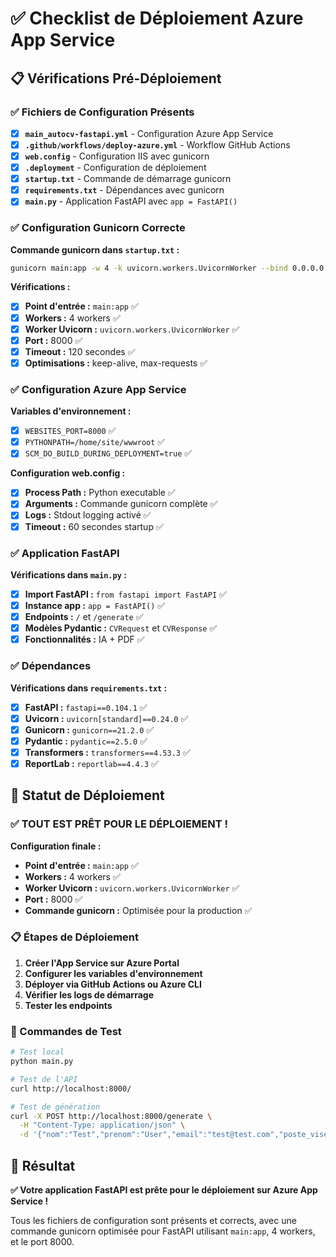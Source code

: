 # ✅ Checklist de Déploiement Azure App Service

## 📋 Vérifications Pré-Déploiement

### ✅ Fichiers de Configuration Présents

- [x] **`main_autocv-fastapi.yml`** - Configuration Azure App Service
- [x] **`.github/workflows/deploy-azure.yml`** - Workflow GitHub Actions
- [x] **`web.config`** - Configuration IIS avec gunicorn
- [x] **`.deployment`** - Configuration de déploiement
- [x] **`startup.txt`** - Commande de démarrage gunicorn
- [x] **`requirements.txt`** - Dépendances avec gunicorn
- [x] **`main.py`** - Application FastAPI avec `app = FastAPI()`

### ✅ Configuration Gunicorn Correcte

**Commande gunicorn dans `startup.txt` :**
```bash
gunicorn main:app -w 4 -k uvicorn.workers.UvicornWorker --bind 0.0.0.0:8000 --timeout 120 --keep-alive 5 --max-requests 1000 --max-requests-jitter 100
```

**Vérifications :**
- [x] **Point d'entrée :** `main:app` ✅
- [x] **Workers :** 4 workers ✅
- [x] **Worker Uvicorn :** `uvicorn.workers.UvicornWorker` ✅
- [x] **Port :** 8000 ✅
- [x] **Timeout :** 120 secondes ✅
- [x] **Optimisations :** keep-alive, max-requests ✅

### ✅ Configuration Azure App Service

**Variables d'environnement :**
- [x] `WEBSITES_PORT=8000` ✅
- [x] `PYTHONPATH=/home/site/wwwroot` ✅
- [x] `SCM_DO_BUILD_DURING_DEPLOYMENT=true` ✅

**Configuration web.config :**
- [x] **Process Path :** Python executable ✅
- [x] **Arguments :** Commande gunicorn complète ✅
- [x] **Logs :** Stdout logging activé ✅
- [x] **Timeout :** 60 secondes startup ✅

### ✅ Application FastAPI

**Vérifications dans `main.py` :**
- [x] **Import FastAPI :** `from fastapi import FastAPI` ✅
- [x] **Instance app :** `app = FastAPI()` ✅
- [x] **Endpoints :** `/` et `/generate` ✅
- [x] **Modèles Pydantic :** `CVRequest` et `CVResponse` ✅
- [x] **Fonctionnalités :** IA + PDF ✅

### ✅ Dépendances

**Vérifications dans `requirements.txt` :**
- [x] **FastAPI :** `fastapi==0.104.1` ✅
- [x] **Uvicorn :** `uvicorn[standard]==0.24.0` ✅
- [x] **Gunicorn :** `gunicorn==21.2.0` ✅
- [x] **Pydantic :** `pydantic==2.5.0` ✅
- [x] **Transformers :** `transformers==4.53.3` ✅
- [x] **ReportLab :** `reportlab==4.4.3` ✅

## 🚀 Statut de Déploiement

### ✅ **TOUT EST PRÊT POUR LE DÉPLOIEMENT !**

**Configuration finale :**
- **Point d'entrée :** `main:app` ✅
- **Workers :** 4 workers ✅
- **Worker Uvicorn :** `uvicorn.workers.UvicornWorker` ✅
- **Port :** 8000 ✅
- **Commande gunicorn :** Optimisée pour la production ✅

### 📋 Étapes de Déploiement

1. **Créer l'App Service sur Azure Portal**
2. **Configurer les variables d'environnement**
3. **Déployer via GitHub Actions ou Azure CLI**
4. **Vérifier les logs de démarrage**
5. **Tester les endpoints**

### 🔧 Commandes de Test

```bash
# Test local
python main.py

# Test de l'API
curl http://localhost:8000/

# Test de génération
curl -X POST http://localhost:8000/generate \
  -H "Content-Type: application/json" \
  -d '{"nom":"Test","prenom":"User","email":"test@test.com","poste_vise":"Développeur","experience":"2 ans"}'
```

## 🎯 Résultat

**✅ Votre application FastAPI est prête pour le déploiement sur Azure App Service !**

Tous les fichiers de configuration sont présents et corrects, avec une commande gunicorn optimisée pour FastAPI utilisant `main:app`, 4 workers, et le port 8000. 